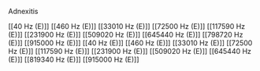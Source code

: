 Adnexitis

[[40 Hz (E)]]
[[460 Hz (E)]]
[[33010 Hz (E)]]
[[72500 Hz (E)]]
[[117590 Hz (E)]]
[[231900 Hz (E)]]
[[509020 Hz (E)]]
[[645440 Hz (E)]]
[[798720 Hz (E)]]
[[915000 Hz (E)]]
[[40 Hz (E)]]
[[460 Hz (E)]]
[[33010 Hz (E)]]
[[72500 Hz (E)]]
[[117590 Hz (E)]]
[[231900 Hz (E)]]
[[509020 Hz (E)]]
[[645440 Hz (E)]]
[[819340 Hz (E)]]
[[915000 Hz (E)]]